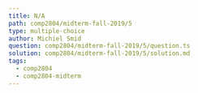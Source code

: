 ```yaml
---
title: N/A
path: comp2804/midterm-fall-2019/5
type: multiple-choice
author: Michiel Smid
question: comp2804/midterm-fall-2019/5/question.ts
solution: comp2804/midterm-fall-2019/5/solution.md
tags:
  - comp2804
  - comp2804-midterm
---
```

